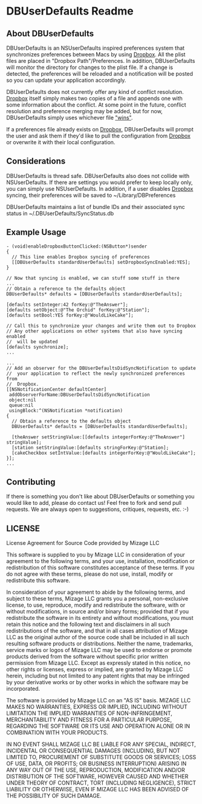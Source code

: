 DBUserDefaults Readme
=====================


About DBUserDefaults
--------------------

DBUserDefaults is an NSUserDefaults inspired preferences system that synchronizes preferences between Macs by using [Dropbox](https://www.dropbox.com/). All the plist files are placed in "Dropbox Path"/Preferences. In addition, DBUserDefaults will monitor the directory for changes to the plist file. If a change is detected, the preferences will be reloaded and a notification will be posted so you can update your application accordingly.

DBUserDefaults does not currently offer any kind of conflict resolution. [Dropbox](https://www.dropbox.com/) itself simply makes two copies of a file and appends one with some information about the conflict. At some point in the future, conflict resolution and preference merging may be added, but for now, DBUserDefaults simply uses whichever file ["wins"](https://www.dropbox.com/help/36).

If a preferences file already exists on [Dropbox](https://www.dropbox.com/), DBUserDefaults will prompt the user and ask them if they'd like to pull the configuration from [Dropbox](https://www.dropbox.com/) or overwrite it with their local configuration.

Considerations
--------------

DBUserDefaults is thread safe. DBUserDefaults also does not collide with NSUserDefaults. If there are settings you would prefer to keep locally only, you can simply use NSUserDefaults. In addition, if a user disables [Dropbox](https://www.dropbox.com/) syncing, their preferences will be saved to ~/Library/DBPreferences

DBUserDefaults maintains a list of bundle IDs and their associated sync status in ~/.DBUserDefaults/SyncStatus.db


Example Usage
-------------

    - (void)enableDropboxButtonClicked:(NSButton*)sender
    {
      // This line enables Dropbox syncing of preferences
      [[DBUserDefaults standardUserDefaults] setDropboxSyncEnabled:YES];
    }

    // Now that syncing is enabled, we can stuff some stuff in there
    ...
    // Obtain a reference to the defaults object
    DBUserDefaults* defaults = [DBUserDefaults standardUserDefaults];
    
    [defaults setInteger:42 forKey:@"TheAnswer"];
    [defaults setObject:@"The Orchid" forKey:@"Station"];
    [defaults setBool:YES forKey:@"WouldLikeCake"];
    
    // Call this to synchronize your changes and write them out to Dropbox
    // Any other applications on other systems that also have syncing enabled
    //  will be updated
    [defaults synchronize];
    ...
    
    ...
    // Add an observer for the DBUserDefaultsDidSyncNotification to update
    //  your application to reflect the newly synchronized preferences from
    //  Dropbox.
    [[NSNotificationCenter defaultCenter] 
     addObserverForName:DBUserDefaultsDidSyncNotification 
     object:nil 
     queue:nil 
     usingBlock:^(NSNotification *notification) 
    {
      // Obtain a reference to the defaults object
      DBUserDefaults* defaults = [DBUserDefaults standardUserDefaults];
    
      [theAnswer setStringValue:[[defaults integerForKey:@"TheAnswer"] stringValue];
      [station setStringValue:[defaults stringForKey:@"Station];
      [cakeCheckbox setIntValue:[defaults integerForKey:@"WouldLikeCake"];
    }];
    ...

Contributing
------------

If there is something you don't like about DBUserDefaults or something you would like to add, please do contact us! Feel free to fork and send pull requests. We are always open to suggestions, critiques, requests, etc. :-)


LICENSE
-------

License Agreement for Source Code provided by Mizage LLC

This software is supplied to you by Mizage LLC in consideration of your
agreement to the following terms, and your use, installation, modification or
redistribution of this software constitutes acceptance of these terms. If you do
not agree with these terms, please do not use, install, modify or redistribute
this software.

In consideration of your agreement to abide by the following terms, and subject
to these terms, Mizage LLC grants you a personal, non-exclusive license, to use,
reproduce, modify and redistribute the software, with or without modifications,
in source and/or binary forms; provided that if you redistribute the software in
its entirety and without modifications, you must retain this notice and the
following text and disclaimers in all such redistributions of the software, and
that in all cases attribution of Mizage LLC as the original author of the source
code shall be included in all such resulting software products or distributions.
Neither the name, trademarks, service marks or logos of Mizage LLC may be used
to endorse or promote products derived from the software without specific prior
written permission from Mizage LLC. Except as expressly stated in this notice,
no other rights or licenses, express or implied, are granted by Mizage LLC
herein, including but not limited to any patent rights that may be infringed by
your derivative works or by other works in which the software may be
incorporated.

The software is provided by Mizage LLC on an "AS IS" basis. MIZAGE LLC MAKES NO
WARRANTIES, EXPRESS OR IMPLIED, INCLUDING WITHOUT LIMITATION THE IMPLIED
WARRANTIES OF NON-INFRINGEMENT, MERCHANTABILITY AND FITNESS FOR A PARTICULAR
PURPOSE, REGARDING THE SOFTWARE OR ITS USE AND OPERATION ALONE OR IN COMBINATION
WITH YOUR PRODUCTS.

IN NO EVENT SHALL MIZAGE LLC BE LIABLE FOR ANY SPECIAL, INDIRECT, INCIDENTAL OR
CONSEQUENTIAL DAMAGES (INCLUDING, BUT NOT LIMITED TO, PROCUREMENT OF SUBSTITUTE
GOODS OR SERVICES; LOSS OF USE, DATA, OR PROFITS; OR BUSINESS INTERRUPTION)
ARISING IN ANY WAY OUT OF THE USE, REPRODUCTION, MODIFICATION AND/OR
DISTRIBUTION OF THE SOFTWARE, HOWEVER CAUSED AND WHETHER UNDER THEORY OF
CONTRACT, TORT (INCLUDING NEGLIGENCE), STRICT LIABILITY OR OTHERWISE, EVEN IF
MIZAGE LLC HAS BEEN ADVISED OF THE POSSIBILITY OF SUCH DAMAGE.
